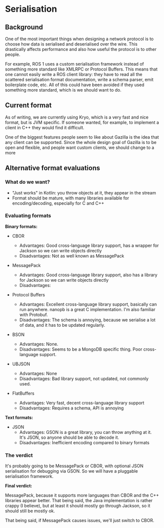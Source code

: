 # Serialisation
## Background
One of the most important things when designing a network protocol is to choose how data is serialised and deserialised
over the wire. This drastically affects performance and also how useful the protocol is to other people. 

For example, ROS 1 uses a custom serialisation framework instead of something more standard like XMLRPC or Protocol Buffers. 
This means that one cannot easily write a ROS client library: they have to read all the scattered serialisation format 
documentation, write a schema parser, emit boilerplate code, etc. All of this could have been avoided if they
used something more standard, which is we should want to do.

## Current format
As of writing, we are currently using Kryo, which is a very fast and nice format, but is JVM specific. If someone wanted, 
for example, to implement a client in C++ they would find it difficult.

One of the biggest features people seem to like about Gazilla is the idea that any client can be supported. Since the 
whole design goal of Gazilla is to be open and flexible, and people want custom clients, we should change to a more

## Alternative format evaluations
### What do we want?
- "Just works" in Kotlin: you throw objects at it, they appear in the stream
- Format should be mature, with many libraries available for encoding/decoding, especially for C and C++

### Evaluating formats
**Binary formats:**

- CBOR
  - Advantages: Good cross-language library support, has a wrapper for Jackson so we can write objects directly
  - Disadvantages: Not as well known as MessagePack

- MessagePack
  - Advantages: Good cross-language library support, also has a library for Jackson so we can write objects directly
  - Disadvantages:

- Protocol Buffers
  - Advantages: Excellent cross-language library support, basically can run anywhere. nanopb is a great C implementation.
  I'm also familiar with Protobuf.
  - Disadvantages: The schema is annoying, because we serialise a lot of data, and it has to be updated regularly.

- BSON
  - Advantages: None.
  - Disadvantages: Seems to be a MongoDB specific thing. Poor cross-language support.

- UBJSON
  - Advantages: None
  - Disadvantages: Bad library support, not updated, not commonly used.

- FlatBuffers
  - Advantages: Very fast, decent cross-language library support
  - Disadvantages: Requires a schema, API is annoying

**Text formats:**

- JSON
  - Advantages: GSON is a great library, you can throw anything at it. It's JSON, so anyone should be able to decode it.
  - Disadvantages: Inefficient encoding compared to binary formats
 
### The verdict
It's probably going to be MessagePack or CBOR, with optional JSON serialisation for debugging via GSON. So we will
have a pluggable serialisation framework.

**Final verdict:** 

MessagePack, because it supports more languages than CBOR and the C++ libraries appear better. That
being said, the Java implementation is rather crappy (I believe), but at least it should mostly go through Jackson, so
it should still be mostly ok.

That being said, if MessagePack causes issues, we'll just switch to CBOR.
